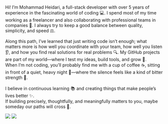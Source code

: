 <div>
    <p class="text-slate-200">
        Hi! I’m Mohammad Heidari, a full-stack developer with over 5 years of experience in the fascinating world of coding 💻. I spend most of my time working as a freelancer and also collaborating with professional teams in companies 🤝. I always try to keep a good balance between quality, simplicity, and speed ⚖️.
        <br><br>
        Along this path, I’ve learned that just writing code isn’t enough; what matters more is how well you coordinate with your team, how well you listen 👂, and how you find real solutions for real problems 🔍. My GitHub projects are part of my world—where I test my ideas, build tools, and grow 🌱.
        <br>
        When I’m not coding, you’ll probably find me with a cup of coffee ☕, sitting in front of a quiet, heavy night 🌙—where the silence feels like a kind of bitter strength 💪.
        <br><br>
        I believe in continuous learning 📚 and creating things that make people’s lives better ✨.
        <br>
        If building precisely, thoughtfully, and meaningfully matters to you, maybe someday our paths will cross 🔗.
    </p>
    <img  src="https://skillicons.dev/icons?i=html,css,js,ts,react,tailwind,nextjs,scss,redux,npm,git,github" />
    <img src="https://skillicons.dev/icons?i=figma,mysql,mongodb,nestjs,postgresql,docker" />
</div>